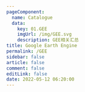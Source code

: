 ```yaml
---
pageComponent: 
  name: Catalogue
  data: 
    key: 01.GEE
    imgUrl: /img/GEE.svg
    description: GEE相关汇总
title: Google Earth Engine
permalink: /GEE
sidebar: false
article: false
comment: false
editLink: false
date: 2022-05-12 06:20:00
---
```

